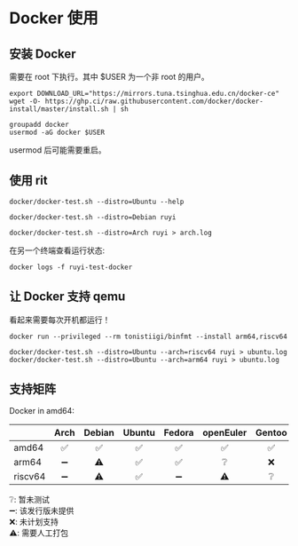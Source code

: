 # Docker 使用

## 安装 Docker

需要在 root 下执行。其中 $USER 为一个非 root 的用户。
```shell
export DOWNLOAD_URL="https://mirrors.tuna.tsinghua.edu.cn/docker-ce"
wget -O- https://ghp.ci/raw.githubusercontent.com/docker/docker-install/master/install.sh | sh

groupadd docker
usermod -aG docker $USER
```
usermod 后可能需要重启。

## 使用 rit

```shell
docker/docker-test.sh --distro=Ubuntu --help
```

```shell
docker/docker-test.sh --distro=Debian ruyi
```

```shell
docker/docker-test.sh --distro=Arch ruyi > arch.log
```

在另一个终端查看运行状态: 
```shell
docker logs -f ruyi-test-docker
```

## 让 Docker 支持 qemu

看起来需要每次开机都运行！
```shell
docker run --privileged --rm tonistiigi/binfmt --install arm64,riscv64
```

```shell
docker/docker-test.sh --distro=Ubuntu --arch=riscv64 ruyi > ubuntu.log
docker/docker-test.sh --distro=Ubuntu --arch=arm64 ruyi > ubuntu.log
```


## 支持矩阵

Docker in amd64:

|  | Arch | Debian | Ubuntu | Fedora | openEuler | Gentoo | openkylin | revyos |
| :- | :-: | :-: | :-: | :-: | :-: | :-: | :-: | :-: |
| amd64 | ✅ | ✅ | ✅ | ✅ | ✅ | ✅ | ✅ | ➖ |
| arm64 | ➖ | ⚠️ | ✅ | ✅ | ❔ | ❌ | ❌ | ➖ |
| riscv64 | ➖ | ⚠️ | ✅ | ➖| ⚠️ | ❔ | ✅ | ❔ |

❔: 暂未测试  
➖: 该发行版未提供  
❌: 未计划支持  
⚠️: 需要人工打包

<!--如何制作镜像：https://wiki.metacentrum.cz/wiki/Creating_Docker_Image_from_.iso_File -->